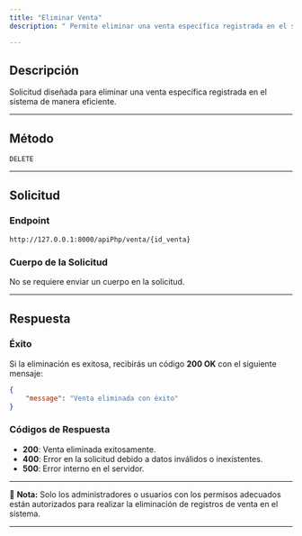 ```yaml
---
title: "Eliminar Venta"
description: " Permite eliminar una venta específica registrada en el sistema."

---
```


## **Descripción**
Solicitud diseñada para eliminar una venta específica registrada en el sistema de manera eficiente.

---

## **Método**
```http
DELETE
```

---

## **Solicitud**

### **Endpoint**
```http
http://127.0.0.1:8000/apiPhp/venta/{id_venta}
```

### **Cuerpo de la Solicitud**
No se requiere enviar un cuerpo en la solicitud.

---

## **Respuesta**

### **Éxito**
Si la eliminación es exitosa, recibirás un código **200 OK** con el siguiente mensaje:

```json
{
    "message": "Venta eliminada con éxito"
}
```

### **Códigos de Respuesta**
- **200**: Venta eliminada exitosamente.
- **400**: Error en la solicitud debido a datos inválidos o inexistentes.
- **500**: Error interno en el servidor.

---

📝 **Nota:** Solo los administradores o usuarios con los permisos adecuados están autorizados para realizar la eliminación de registros de venta en el sistema.

---
